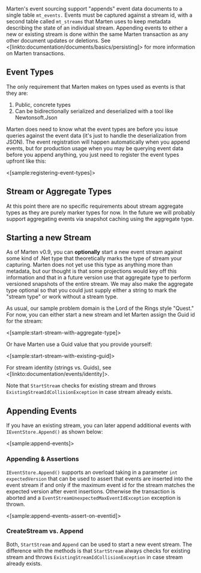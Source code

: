 <!--Title:Appending Events-->
<!--Url:appending-->

Marten's event sourcing support "appends" event data documents to a single table `mt_events.` Events must be captured against a stream id, with a second table called `mt_streams` that Marten uses to
keep metadata describing the state of an individual stream. Appending events to either a new or existing stream is done within the same Marten transaction as any other document updates or deletions. See 
<[linkto:documentation/documents/basics/persisting]> for more information on Marten transactions.

## Event Types

The only requirement that Marten makes on types used as events is that they are:

1. Public, concrete types
1. Can be bidirectionally serialized and deserialized with a tool like Newtonsoft.Json

Marten does need to know what the event types are before you issue queries against the event data (it's just to handle the deserialization from JSON). The event registration will happen automatically when you append events,
but for production usage when you may be querying event data before you append anything, you just need to register the event types upfront like this:

<[sample:registering-event-types]>


## Stream or Aggregate Types

At this point there are no specific requirements about stream aggregate types as they are purely marker types for now. In the future we will probably support
aggregating events via snapshot caching using the aggregate type.


## Starting a new Stream

As of Marten v0.9, you can **optionally** start a new event stream against some kind of .Net type that theoretically marks the type of stream your capturing. 
Marten does not yet use this type as anything more than metadata, but our thought is that some projections would key off this information and that in a 
future version use that aggregate type to perform versioned snapshots of the entire stream. We may also make the aggregate type optional so that
you could just supply either a string to mark the "stream type" or work without a stream type.

As usual, our sample problem domain is the Lord of the Rings style "Quest." For now, you can either start a new stream and let Marten assign the Guid
id for the stream:

<[sample:start-stream-with-aggregate-type]>

Or have Marten use a Guid value that you provide yourself:

<[sample:start-stream-with-existing-guid]>

For stream identity (strings vs. Guids), see <[linkto:documentation/events/identity]>.

Note that `StartStream` checks for existing stream and throws `ExistingStreamIdCollisionException` in case stream already exists.

## Appending Events

If you have an existing stream, you can later append additional events with `IEventStore.Append()` as shown below:

<[sample:append-events]>

### Appending & Assertions ###

`IEventStore.Append()` supports an overload taking in a parameter `int expectedVersion` that can be used to assert that events are inserted into the
event stream if and only if the maximum event id for the stream matches the expected version after event insertions. Otherwise the transaction is aborted
and a `EventStreamUnexpectedMaxEventIdException` exception is thrown.

<[sample:append-events-assert-on-eventid]> 

### CreateStream vs. Append

Both, `StartStream` and `Append` can be used to start a new event stream. The difference with the methods is that `StartStream` always checks for existing stream and throws `ExistingStreamIdCollisionException` in case stream already exists.
